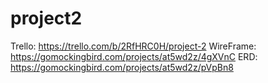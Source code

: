 # project2
Trello: https://trello.com/b/2RfHRC0H/project-2
WireFrame: https://gomockingbird.com/projects/at5wd2z/4gXVnC
ERD: https://gomockingbird.com/projects/at5wd2z/pVpBn8